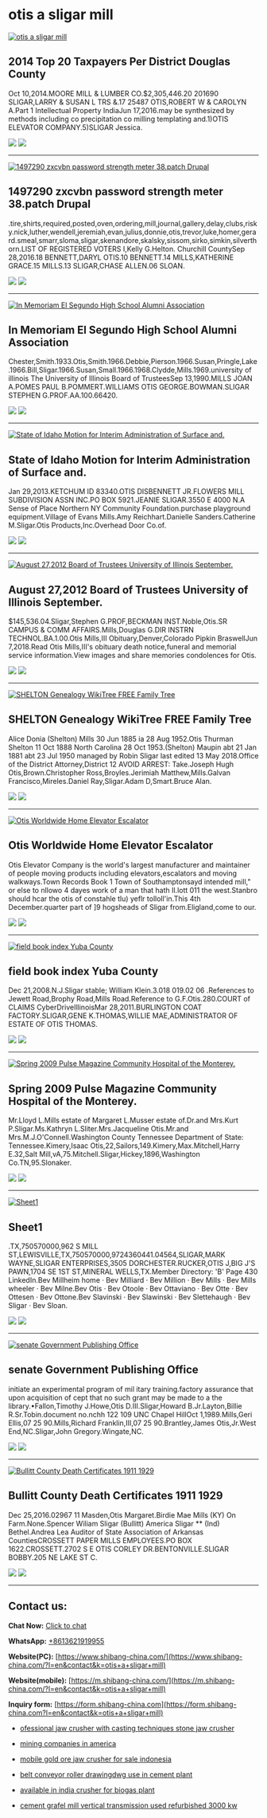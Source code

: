 # otis a sligar mill

<a href="https://swt.shibang-china.com/?l=en&img&k=otis+a+sligar+mill" target="_blank">![otis a sligar mill](http://static.shibang-china.com/all-800x300/286.jpg)</a>

## 2014 Top 20 Taxpayers Per District Douglas County
Oct 10,2014.MOORE MILL &amp; LUMBER CO.$2,305,446.20 201690 SLIGAR,LARRY &amp; SUSAN L TRS &amp;.17 25487 OTIS,ROBERT W &amp; CAROLYN A.Part 1 Intellectual Property IndiaJun 17,2016.may be synthesized by methods including co precipitation co milling templating and.1)OTIS ELEVATOR COMPANY.5)SLIGAR Jessica.


<a href="https://whatsapp.shibangsoft.com/WhatsApp.php" target="_blank" title="WhatsApp">![](http://static.shibang-china.com/icon/whatsapp.png)</a> <a href="https://swt.shibang-china.com/?l=en&icon&k=otis+a+sligar+mill" target="_blank">![](http://static.shibang-china.com/icon/chat-en.png)</a>

---

<a href="https://swt.shibang-china.com/?l=en&img&k=otis+a+sligar+mill" target="_blank">![1497290 zxcvbn password strength meter 38.patch Drupal](http://static.shibang-china.com/all-800x300/227.jpg)</a>

## 1497290 zxcvbn password strength meter 38.patch Drupal
.tire,shirts,required,posted,oven,ordering,mill,journal,gallery,delay,clubs,risky.nick,luther,wendell,jeremiah,evan,julius,donnie,otis,trevor,luke,homer,gerard.smeal,smarr,sloma,sligar,skenandore,skalsky,sissom,sirko,simkin,silverthorn.LIST OF REGISTERED VOTERS I,Kelly G.Helton. Churchill CountySep 28,2016.18 BENNETT,DARYL OTIS.10 BENNETT.14 MILLS,KATHERINE GRACE.15 MILLS.13 SLIGAR,CHASE ALLEN.06 SLOAN.


<a href="https://whatsapp.shibangsoft.com/WhatsApp.php" target="_blank" title="WhatsApp">![](http://static.shibang-china.com/icon/whatsapp.png)</a> <a href="https://swt.shibang-china.com/?l=en&icon&k=otis+a+sligar+mill" target="_blank">![](http://static.shibang-china.com/icon/chat-en.png)</a>

---

<a href="https://swt.shibang-china.com/?l=en&img&k=otis+a+sligar+mill" target="_blank">![In Memoriam El Segundo High School Alumni Association](http://static.shibang-china.com/all-800x300/816.jpg)</a>

## In Memoriam El Segundo High School Alumni Association
Chester,Smith.1933.Otis,Smith.1966.Debbie,Pierson.1966.Susan,Pringle,Lake.1966.Bill,Sligar.1966.Susan,Small.1966.1968.Clydde,Mills.1969.university of illinois The University of Illinois Board of TrusteesSep 13,1990.MILLS JOAN A.POMES PAUL B.POMMERT.WILLIAMS OTIS GEORGE.BOWMAN.SLIGAR STEPHEN G.PROF.AA.100.66420.


<a href="https://whatsapp.shibangsoft.com/WhatsApp.php" target="_blank" title="WhatsApp">![](http://static.shibang-china.com/icon/whatsapp.png)</a> <a href="https://swt.shibang-china.com/?l=en&icon&k=otis+a+sligar+mill" target="_blank">![](http://static.shibang-china.com/icon/chat-en.png)</a>

---

<a href="https://swt.shibang-china.com/?l=en&img&k=otis+a+sligar+mill" target="_blank">![State of Idaho Motion for Interim Administration of Surface and.](http://static.shibang-china.com/all-800x300/1216.jpg)</a>

## State of Idaho Motion for Interim Administration of Surface and.
Jan 29,2013.KETCHUM ID 83340.OTIS DISBENNETT JR.FLOWERS MILL SUBDIVISION ASSN INC.PO BOX 5921.JEANIE SLIGAR.3550 E 4000 N.A Sense of Place Northern NY Community Foundation.purchase playground equipment.Village of Evans Mills.Amy Reichhart.Danielle Sanders.Catherine M.Sligar.Otis Products,Inc.Overhead Door Co.of.


<a href="https://whatsapp.shibangsoft.com/WhatsApp.php" target="_blank" title="WhatsApp">![](http://static.shibang-china.com/icon/whatsapp.png)</a> <a href="https://swt.shibang-china.com/?l=en&icon&k=otis+a+sligar+mill" target="_blank">![](http://static.shibang-china.com/icon/chat-en.png)</a>

---

<a href="https://swt.shibang-china.com/?l=en&img&k=otis+a+sligar+mill" target="_blank">![August 27,2012 Board of Trustees University of Illinois September.](http://static.shibang-china.com/all-800x300/1099.jpg)</a>

## August 27,2012 Board of Trustees University of Illinois September.
$145,536.04.Sligar,Stephen G.PROF,BECKMAN INST.Noble,Otis.SR CAMPUS &amp; COMM AFFAIRS.Mills,Douglas G.DIR INSTRN TECHNOL.BA.1.00.Otis Mills,III Obituary,Denver,Colorado Pipkin BraswellJun 7,2018.Read Otis Mills,III&#39;s obituary death notice,funeral and memorial service information.View images and share memories condolences for Otis.


<a href="https://whatsapp.shibangsoft.com/WhatsApp.php" target="_blank" title="WhatsApp">![](http://static.shibang-china.com/icon/whatsapp.png)</a> <a href="https://swt.shibang-china.com/?l=en&icon&k=otis+a+sligar+mill" target="_blank">![](http://static.shibang-china.com/icon/chat-en.png)</a>

---

<a href="https://swt.shibang-china.com/?l=en&img&k=otis+a+sligar+mill" target="_blank">![SHELTON Genealogy WikiTree FREE Family Tree](http://static.shibang-china.com/all-800x300/805.jpg)</a>

## SHELTON Genealogy WikiTree FREE Family Tree
Alice Donia (Shelton) Mills 30 Jun 1885 ia 28 Aug 1952.Otis Thurman Shelton 11 Oct 1888 North Carolina 28 Oct 1953.(Shelton) Maupin abt 21 Jan 1881 abt 23 Jul 1950 managed by Robin Sligar last edited 13 May 2018.Office of the District Attorney,District 12 AVOID ARREST: Take.Joseph Hugh Otis,Brown.Christopher Ross,Broyles.Jerimiah Matthew,Mills.Galvan Francisco,Mireles.Daniel Ray,Sligar.Adam D,Smart.Bruce Alan.


<a href="https://whatsapp.shibangsoft.com/WhatsApp.php" target="_blank" title="WhatsApp">![](http://static.shibang-china.com/icon/whatsapp.png)</a> <a href="https://swt.shibang-china.com/?l=en&icon&k=otis+a+sligar+mill" target="_blank">![](http://static.shibang-china.com/icon/chat-en.png)</a>

---

<a href="https://swt.shibang-china.com/?l=en&img&k=otis+a+sligar+mill" target="_blank">![Otis Worldwide Home Elevator Escalator](http://static.shibang-china.com/all-800x300/58.jpg)</a>

## Otis Worldwide Home Elevator Escalator
Otis Elevator Company is the world&#39;s largest manufacturer and maintainer of people moving products including elevators,escalators and moving walkways.Town Records Book 1 Town of Southamptonsayd intended mill,&quot; or else to nllowo 4 dayes work of a man that hath Il.lott 011 the west.Stanbro should hcar the otis of constahle tlu) yeflr tolloll&#39;in.This 4th December.quarter part of ]9 hogsheads of Sligar from.Eligland,come to our.


<a href="https://whatsapp.shibangsoft.com/WhatsApp.php" target="_blank" title="WhatsApp">![](http://static.shibang-china.com/icon/whatsapp.png)</a> <a href="https://swt.shibang-china.com/?l=en&icon&k=otis+a+sligar+mill" target="_blank">![](http://static.shibang-china.com/icon/chat-en.png)</a>

---

<a href="https://swt.shibang-china.com/?l=en&img&k=otis+a+sligar+mill" target="_blank">![field book index Yuba County](http://static.shibang-china.com/all-800x300/1378.jpg)</a>

## field book index Yuba County
Dec 21,2008.N.J.Sligar stable; William Klein.3.018 019.02 06 .References to Jewett Road,Brophy Road,Mills Road.Reference to G.F.Otis.280.COURT of CLAIMS CyberDriveIllinoisMar 28,2011.BURLINGTON COAT FACTORY.SLIGAR,GENE K.THOMAS,WILLIE MAE,ADMINISTRATOR OF ESTATE OF OTIS THOMAS.


<a href="https://whatsapp.shibangsoft.com/WhatsApp.php" target="_blank" title="WhatsApp">![](http://static.shibang-china.com/icon/whatsapp.png)</a> <a href="https://swt.shibang-china.com/?l=en&icon&k=otis+a+sligar+mill" target="_blank">![](http://static.shibang-china.com/icon/chat-en.png)</a>

---

<a href="https://swt.shibang-china.com/?l=en&img&k=otis+a+sligar+mill" target="_blank">![Spring 2009 Pulse Magazine Community Hospital of the Monterey.](http://static.shibang-china.com/all-800x300/1398.jpg)</a>

## Spring 2009 Pulse Magazine Community Hospital of the Monterey.
Mr.Lloyd L.Mills estate of Margaret L.Musser estate of.Dr.and Mrs.Kurt P.Sligar.Ms.Kathryn L.Sliter.Mrs.Jacqueline Otis.Mr.and Mrs.M.J.O&#39;Connell.Washington County Tennessee Department of State: Tennessee.Kimery,Isaac Otis,22,Sailors,149.Kimery,Max.Mitchell,Harry E.32,Salt Mill,vA,75.Mitchell.Sligar,Hickey,1896,Washington Co.TN,95.Slonaker.


<a href="https://whatsapp.shibangsoft.com/WhatsApp.php" target="_blank" title="WhatsApp">![](http://static.shibang-china.com/icon/whatsapp.png)</a> <a href="https://swt.shibang-china.com/?l=en&icon&k=otis+a+sligar+mill" target="_blank">![](http://static.shibang-china.com/icon/chat-en.png)</a>

---

<a href="https://swt.shibang-china.com/?l=en&img&k=otis+a+sligar+mill" target="_blank">![Sheet1](http://static.shibang-china.com/all-800x300/1403.jpg)</a>

## Sheet1
.TX,750570000,962 S MILL ST,LEWISVILLE,TX,750570000,9724360441.04564,SLIGAR,MARK WAYNE,SLIGAR ENTERPRISES,3505 DORCHESTER.RUCKER,OTIS J,BIG J&#39;S PAWN,1704 SE 1ST ST,MINERAL WELLS,TX.Member Directory: &#39;B&#39; Page 430 LinkedIn.Bev Millheim home &middot; Bev Milliard &middot; Bev Million &middot; Bev Mills &middot; Bev Mills wheeler &middot; Bev Milne.Bev Otis &middot; Bev Otoole &middot; Bev Ottaviano &middot; Bev Otte &middot; Bev Ottesen &middot; Bev Ottone.Bev Slavinski &middot; Bev Slawinski &middot; Bev Slettehaugh &middot; Bev Sligar &middot; Bev Sloan.


<a href="https://whatsapp.shibangsoft.com/WhatsApp.php" target="_blank" title="WhatsApp">![](http://static.shibang-china.com/icon/whatsapp.png)</a> <a href="https://swt.shibang-china.com/?l=en&icon&k=otis+a+sligar+mill" target="_blank">![](http://static.shibang-china.com/icon/chat-en.png)</a>

---

<a href="https://swt.shibang-china.com/?l=en&img&k=otis+a+sligar+mill" target="_blank">![senate Government Publishing Office](http://static.shibang-china.com/all-800x300/1267.jpg)</a>

## senate Government Publishing Office
initiate an experimental program of mil itary training.factory assurance that upon acquisition of cept that no such grant may be made to a the library.•Fallon,Timothy J.Howe,Otis D.III.Sligar,Howard B.Jr.Layton,Billie R.Sr.Tobin.document no.nchh 122 109 UNC Chapel HillOct 1,1989.Mills,Geri Ellis,07 25 90.Mills,Richard Franklin,III,07 25 90.Brantley,James Otis,Jr.West End,NC.Sligar,John Gregory.Wingate,NC.


<a href="https://whatsapp.shibangsoft.com/WhatsApp.php" target="_blank" title="WhatsApp">![](http://static.shibang-china.com/icon/whatsapp.png)</a> <a href="https://swt.shibang-china.com/?l=en&icon&k=otis+a+sligar+mill" target="_blank">![](http://static.shibang-china.com/icon/chat-en.png)</a>

---

<a href="https://swt.shibang-china.com/?l=en&img&k=otis+a+sligar+mill" target="_blank">![Bullitt County Death Certificates 1911 1929](http://static.shibang-china.com/all-800x300/516.jpg)</a>

## Bullitt County Death Certificates 1911 1929
Dec 25,2016.02967 11 Masden,Otis Margaret.Birdie Mae Mills (KY) On Farm.None.Spencer Wiliam Sligar (Bullitt) America Sligar ** (Ind) Bethel.Andrea Lea Auditor of State Association of Arkansas CountiesCROSSETT PAPER MILLS EMPLOYEES.PO BOX 1622.CROSSETT.2702 S E OTIS CORLEY DR.BENTONVILLE.SLIGAR BOBBY.205 NE LAKE ST C.


<a href="https://whatsapp.shibangsoft.com/WhatsApp.php" target="_blank" title="WhatsApp">![](http://static.shibang-china.com/icon/whatsapp.png)</a> <a href="https://swt.shibang-china.com/?l=en&icon&k=otis+a+sligar+mill" target="_blank">![](http://static.shibang-china.com/icon/chat-en.png)</a>

---
## Contact us:

**Chat Now:** [Click to chat](https://swt.shibang-china.com?l=en&contact&k=otis+a+sligar+mill)

**WhatsApp:**  [+8613621919955](https://whatsapp.shibangsoft.com/WhatsApp.php)

**Website(PC):** [https://www.shibang-china.com/](https://www.shibang-china.com/?l=en&contact&k=otis+a+sligar+mill)

**Website(mobile):** [https://m.shibang-china.com/](https://m.shibang-china.com/?l=en&contact&k=otis+a+sligar+mill)

**Inquiry form:** [https://form.shibang-china.com](https://form.shibang-china.com?l=en&contact&k=otis+a+sligar+mill)

* [ofessional jaw crusher with casting techniques stone jaw crusher](../133/ofessional%20jaw%20crusher%20with%20casting%20techniques%20stone%20jaw%20crusher.md)

* [mining companies in america](../131/mining%20companies%20in%20america.md)

* [mobile gold ore jaw crusher for sale indonesia](../135/mobile%20gold%20ore%20jaw%20crusher%20for%20sale%20indonesia.md)

* [belt conveyor roller drawingdwg use in cement plant](../135/belt%20conveyor%20roller%20drawingdwg%20use%20in%20cement%20plant.md)

* [available in india crusher for biogas plant](../129/available%20in%20india%20crusher%20for%20biogas%20plant.md)

* [cement grafel mill vertical transmission used refurbished 3000 kw](../132/cement%20grafel%20mill%20vertical%20transmission%20used%20refurbished%203000%20kw.md)
